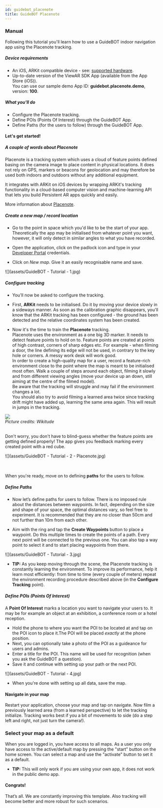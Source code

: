 ```yaml
---
id: guidebot_placenote
title: GuideBOT Placenote
---
```


### Manual

Following this tutorial you'll learn how to use a GuideBOT indoor navigation app using the Placenote tracking.

##### Device requirements

- An iOS, ARKit compatible device - see: [supported hardware](/docs/sdk/advanced_guides/hardware).
- Up-to-date version of the ViewAR SDK App (available from the App Store (iOS)).  
  You can use our sample demo App ID: **guidebot.placenote.demo**, version: **100**.

##### What you'll do

- Configure the Placenote tracking.
- Define POIs (Points Of Interest) through the GuideBOT App.
- Define Paths (for the users to follow) through the GuideBOT App.

#### Let's get started!

##### A couple of words about Placenote

Placenote is a tracking system which uses a cloud of feature points defined basing on the camera image to place content in physical locations. It does not rely on GPS, markers or beacons for geolocation and may therefore be used both indoors and outdoors without any additional equipment.

It integrates with ARKit on iOS devices by wrapping ARKit's tracking functionality in a cloud-based computer vision and machine-learning API that lets you build Persistent AR apps quickly and easily.

More information about [Placenote](https://placenote.com/).

##### Create a new map / record location

- Go to the point in space which you'd like to be the start of your app. Theoretically the app may be initialised from whatever point you want, however, it will only detect in similar angles to what you have recorded.

- Open the application, click on the padlock icon and type in your [Developer Portal](https://developer.viewar.com) credentials.
- Click on _New map_. Give it an easily recognisable name and save.

![](assets/GuideBOT - Tutorial - 1.jpg)

##### Configure tracking

- You'll now be asked to configure the tracking.

- First, **ARKit** needs to be initialised. Do it by moving your device slowly in a sideways manner. As soon as the calibration graphic disappears, you'll know that the ARKit tracking has been configured - the ground has been detected and the relative coordinates system has been created.

- Now it's the time to train the **Placenote** tracking.  
  Placenote uses the environment as a one big 3D marker. It needs to detect feature points to hold on to. Feature points are created at points of high contrast, corners of sharp edges etc. For example - when filming a door, the line defining its edge will not be used, in contrary to the key hole or corners. A messy work desk will work good.  
  In order to create a high-quality map for a user, record a feature-rich environment close to the point where the map is meant to be initialised most often. Walk a couple of steps around each object, filming it slowly and from different viewing angles (move your device up an down, still aiming at the centre of the filmed model).  
  Be aware that the tracking will struggle and may fail if the environment changes a lot.  
  You should also try to avoid filming a learned area twice since tracking drift might have added up, learning the same area again. This will result in jumps in the tracking.

![](assets/Wikitude-Instant-Tracking-Scene-Mapping.png)
<br>_Picture credits: Wikitude_

<br>Don't worry, you don't have to blind-guess whether the feature points are getting defined properly! The app gives you feedback marking every created point with a red cube.

![](assets/GuideBOT - Tutorial - 2 - Placenote.jpg)

<br><br>When you're ready, move on to defining **paths** for the users to follow.

##### Define Paths

- Now let’s define paths for users to follow. There is no imposed rule about the distances between waypoints. In fact, depending on the size and shape of your space, the optimal distances vary, so feel free to experiment. It is recommended that they are no closer than 50cm and not further than 10m from each other.

- Aim with the ring and tap the **Create Waypoints** button to place a waypoint. Do this multiple times to create the points of a path. Every next point will be connected to the previous one. You can also tap a way point to select it and to start placing waypoints from there.

![](assets/GuideBOT - Tutorial - 3.jpg)

- **TIP:** As you keep moving through the scene, the Placenote tracking is constantly learning the environment. To improve its performance, help it learn most efficiently: from time to time (every couple of meters) repeat the environment recording procedure described above (in the **Configure Tracking** point).

##### Define **POIs** (Points Of Interest)

A **Point Of Interest** marks a location you want to navigate your users to.
It may be for example an object at an exhibition, a conference room or a hotel reception.

- Hold the phone to where you want the POI to be located at and tap on the POI icon to place it.The POI will be placed _exactly_ at the phone position.
- Next, you can optionally take a photo of the POI as a guideance for users and admins.
- Enter a title for the POI. This name will be used for recognition (when you ask the GuideBOT a question).
- Save it and continue with setting up your path or the next POI.

![](assets/GuideBOT - Tutorial - 4.jpg)

- When you're done with setting up all data, save the map.

#### Navigate in your map

Restart your application, choose your map and tap on navigate. Now film a previously learned area (from a learned perspective) to let the tracking initialize. Tracking works best if you a bit of movements to side (do a step left and right, not just turn the camera!).

### Select your map as a default

When you are logged in, you have access to all maps. As a user you only have access to the active/default map by pressing the "start" button on the home screen. You can select a map and use the "activate" button to set it as a default.

- **TIP:** This will only work if you are using your own app, it does not work in the public demo app.

#### Congrats!

That’s all.
We are constantly improving this template. Also tracking will become better and more robust for such scenarios.
